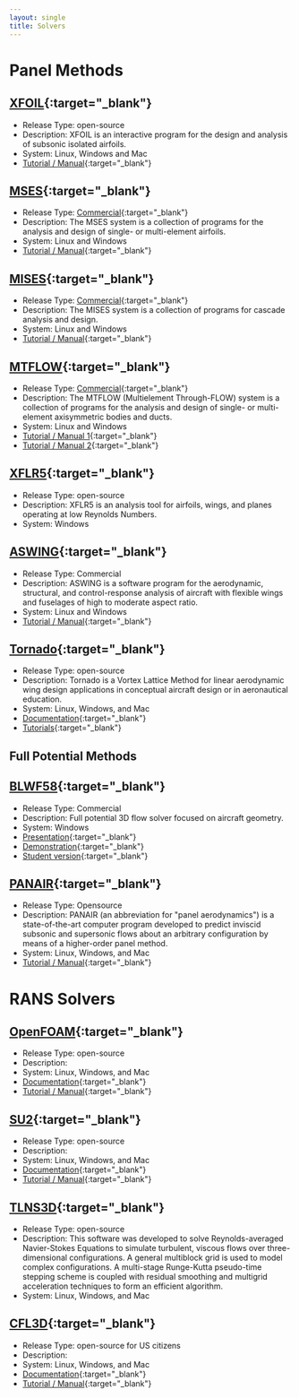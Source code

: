 ```yaml
---
layout: single
title: Solvers
---
```


# Panel Methods

## [XFOIL](https://web.mit.edu/drela/Public/web/xfoil/){:target="\_blank"}

- Release Type: open-source
- Description: XFOIL is an interactive program for the design and analysis of subsonic isolated airfoils.
- System: Linux, Windows and Mac
- [Tutorial / Manual](http://web.mit.edu/aeroutil_v1.0/xfoil_doc.txt){:target="\_blank"}

## [MSES](http://web.mit.edu/drela/Public/web/mses/){:target="\_blank"}

- Release Type: [Commercial](https://tlo.mit.edu/technologies/mses-software-high-lift-multielement-airfoil-configurations){:target="\_blank"}
- Description: The MSES system is a collection of programs for the analysis and design of single- or multi-element airfoils.
- System: Linux and Windows
- [Tutorial / Manual](http://web.mit.edu/drela/Public/web/mses/mses.pdf){:target="\_blank"}

## [MISES](http://web.mit.edu/drela/Public/web/mises/){:target="\_blank"}

- Release Type: [Commercial](https://tlo.mit.edu/technologies/mises-software-design-and-analysis-turbomachinery-blading){:target="\_blank"}
- Description: The MISES system is a collection of programs for cascade analysis and design.
- System: Linux and Windows
- [Tutorial / Manual](http://web.mit.edu/drela/Public/web/mises/mises.pdf){:target="\_blank"}

## [MTFLOW](http://web.mit.edu/drela/Public/web/mtflow/){:target="\_blank"}

- Release Type: [Commercial](https://tlo.mit.edu/technologies/mtflow-software-multielement-through-flow){:target="\_blank"}
- Description: The MTFLOW (Multielement Through-FLOW) system is a collection of programs for the analysis and design of single- or multi-element axisymmetric bodies and ducts.
- System: Linux and Windows
- [Tutorial / Manual 1](http://web.mit.edu/drela/Public/web/mtflow/mtflow.pd){:target="\_blank"}
- [Tutorial / Manual 2](http://web.mit.edu/drela/Public/web/mtflow/MTtalk1.pdf){:target="\_blank"}

## [XFLR5](http://www.xflr5.tech/xflr5.htm){:target="\_blank"}

- Release Type: open-source
- Description: XFLR5 is an analysis tool for airfoils, wings, and planes operating at low Reynolds Numbers.
- System: Windows

## [ASWING](http://web.mit.edu/drela/Public/web/aswing/){:target="\_blank"}

- Release Type: Commercial
- Description: ASWING is a software program for the aerodynamic, structural, and control-response analysis of aircraft with flexible wings and fuselages of high to moderate aspect ratio.
- System: Linux and Windows
- [Tutorial / Manual](http://web.mit.edu/drela/Public/web/aswing/){:target="\_blank"}

## [Tornado](http://tornado.redhammer.se/){:target="\_blank"}

- Release Type: open-source
- Description: Tornado is a Vortex Lattice Method for linear aerodynamic wing design applications in conceptual aircraft design or in aeronautical education.
- System: Linux, Windows, and Mac
- [Documentation](http://tornado.redhammer.se/index.php/documentation/documents){:target="\_blank"}
- [Tutorials](http://tornado.redhammer.se/index.php/documentation/tutorials){:target="\_blank"}

## Full Potential Methods

## [BLWF58](https://blwf-aero.ru/BLWF_code/index_en.html){:target="\_blank"}

- Release Type: Commercial
- Description: Full potential 3D flow solver focused on aircraft geometry.
- System: Windows
- [Presentation](https://blwf-aero.ru/BLWF_code/BLWF_Presentation/PresentationBLWF_en.pdf){:target="\_blank"}
- [Demonstration](https://blwf-aero.ru/BLWF_code/BLWFdemo/index_en.html){:target="\_blank"}
- [Student version](https://blwf-aero.ru/BLWF_code/BLWF_students/index_en.html){:target="\_blank"}

## [PANAIR](http://www.pdas.com/panair.html){:target="\_blank"}

- Release Type: Opensource
- Description: PANAIR (an abbreviation for "panel aerodynamics") is a state-of-the-art computer program developed to predict inviscid subsonic and supersonic flows about an arbitrary configuration by means of a higher-order panel method.
- System: Linux, Windows, and Mac
- [Tutorial / Manual](http://www.pdas.com/panairrefs.html){:target="\_blank"}

# RANS Solvers

## [OpenFOAM](https://www.openfoam.com/){:target="\_blank"}

- Release Type: open-source
- Description:
- System: Linux, Windows, and Mac
- [Documentation](https://www.openfoam.com/documentation/){:target="\_blank"}
- [Tutorial / Manual](https://wiki.openfoam.com/Main_Page){:target="\_blank"}

## [SU2](https://su2code.github.io/){:target="\_blank"}

- Release Type: open-source
- Description:
- System: Linux, Windows, and Mac
- [Documentation](https://github.com/su2code/SU2/wiki){:target="\_blank"}
- [Tutorial / Manual](https://su2code.github.io/tutorials/home/){:target="\_blank"}

## [TLNS3D](https://software.nasa.gov/software/LAR-16666-GS){:target="\_blank"}

- Release Type: open-source
- Description: This software was developed to solve Reynolds-averaged Navier-Stokes Equations to simulate turbulent, viscous flows over three-dimensional configurations. A general multiblock grid is used to model complex configurations. A multi-stage Runge-Kutta pseudo-time stepping scheme is coupled with residual smoothing and multigrid acceleration techniques to form an efficient algorithm.
- System: Linux, Windows, and Mac

## [CFL3D](https://software.nasa.gov/software/LAR-16003-1){:target="\_blank"}

- Release Type: open-source for US citizens
- Description:
- System: Linux, Windows, and Mac
- [Documentation](https://github.com/NASA/CFL3D){:target="\_blank"}
- [Tutorial / Manual](https://cfl3d.larc.nasa.gov/){:target="\_blank"}
